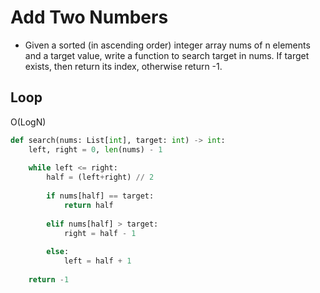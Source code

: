 # Add Two Numbers
- Given a sorted (in ascending order) integer array nums of n elements and a target value, write a function to search target in nums. If target exists, then return its index, otherwise return -1.

## Loop
O(LogN)
```python
def search(nums: List[int], target: int) -> int:
    left, right = 0, len(nums) - 1
    
    while left <= right:
        half = (left+right) // 2
    
        if nums[half] == target:
            return half
            
        elif nums[half] > target:
            right = half - 1
        
        else:
            left = half + 1
    
    return -1
```